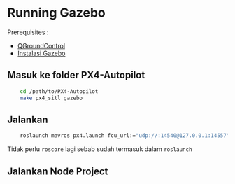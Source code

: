 # Running Gazebo

Prerequisites :
* [QGroundControl](https://docs.qgroundcontrol.com/master/en/getting_started/download_and_install.html)
* [Instalasi Gazebo](INSTALASI_GAZEBO.md)

## Masuk ke folder PX4-Autopilot

```sh
    cd /path/to/PX4-Autopilot
    make px4_sitl gazebo
```

## Jalankan

```sh
    roslaunch mavros px4.launch fcu_url:="udp://:14540@127.0.0.1:14557"
```

Tidak perlu ``` roscore ``` lagi sebab sudah termasuk dalam ``` roslaunch ```

## Jalankan Node Project